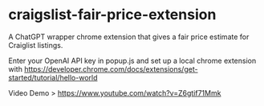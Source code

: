 # craigslist-fair-price-extension
A ChatGPT wrapper chrome extension that gives a fair price estimate for Craiglist listings.

Enter your OpenAI API key in popup.js and set up a local chrome extension with https://developer.chrome.com/docs/extensions/get-started/tutorial/hello-world

Video Demo > 
https://www.youtube.com/watch?v=Z6gtif71Mmk
